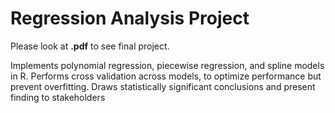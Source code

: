 # Regression Analysis Project

Please look at __.pdf__ to see final project.


Implements polynomial regression, piecewise regression, and spline models in R. Performs cross validation across models, to optimize performance but prevent overfitting. Draws statistically significant conclusions and present finding to stakeholders
